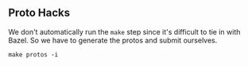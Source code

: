 ## Proto Hacks
We don't automatically run the `make` step since it's difficult to tie in with Bazel.
So we have to generate the protos and submit ourselves.

`make protos -i`
